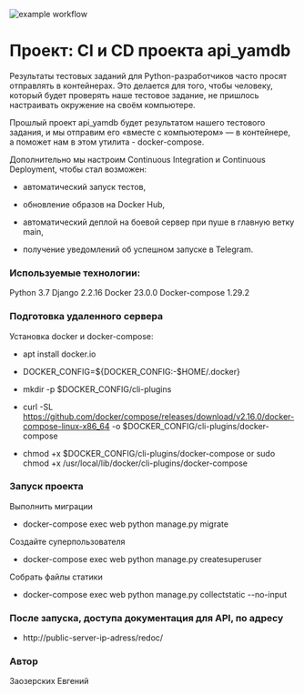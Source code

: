 ![example workflow](https://github.com/evgetta/yamdb_final/actions/workflows/yamdb_workflow.yml/badge.svg)

# Проект: CI и CD проекта api_yamdb

Результаты тестовых заданий для Python-разработчиков часто просят отправлять в контейнерах. 
Это делается для того, чтобы человеку, который будет проверять наше тестовое задание, не пришлось настраивать окружение на своём компьютере.

Прошлый проект api_yamdb будет результатом нашего тестового задания, и мы отправим его «вместе с компьютером» — в контейнере, а поможет нам в этом утилита - docker-compose.

Дополнительно мы настроим Continuous Integration и Continuous Deployment, чтобы стал возможен:
 
- автоматический запуск тестов,

- обновление образов на Docker Hub,

- автоматический деплой на боевой сервер при пуше в главную ветку main,

- получение уведомлений об успешном запуске в Telegram.


### Используемые технологии:

Python 3.7 
Django 2.2.16 
Docker 23.0.0 
Docker-compose 1.29.2

### Подготовка удаленного сервера
Установка docker и docker-compose:

- apt install docker.io

- DOCKER_CONFIG=${DOCKER_CONFIG:-$HOME/.docker}

- mkdir -p $DOCKER_CONFIG/cli-plugins

- curl -SL https://github.com/docker/compose/releases/download/v2.16.0/docker-compose-linux-x86_64 -o $DOCKER_CONFIG/cli-plugins/docker-compose

- chmod +x $DOCKER_CONFIG/cli-plugins/docker-compose or sudo chmod +x /usr/local/lib/docker/cli-plugins/docker-compose
  
### Запуск проекта
Выполнить миграции

- docker-compose exec web python manage.py migrate

Создайте суперпользователя

- docker-compose exec web python manage.py createsuperuser

Собрать файлы статики

- docker-compose exec web python manage.py collectstatic --no-input

### После запуска, доступа документация для API, по адресу  

- http://public-server-ip-adress/redoc/


### Автор
Заозерских Евгений
